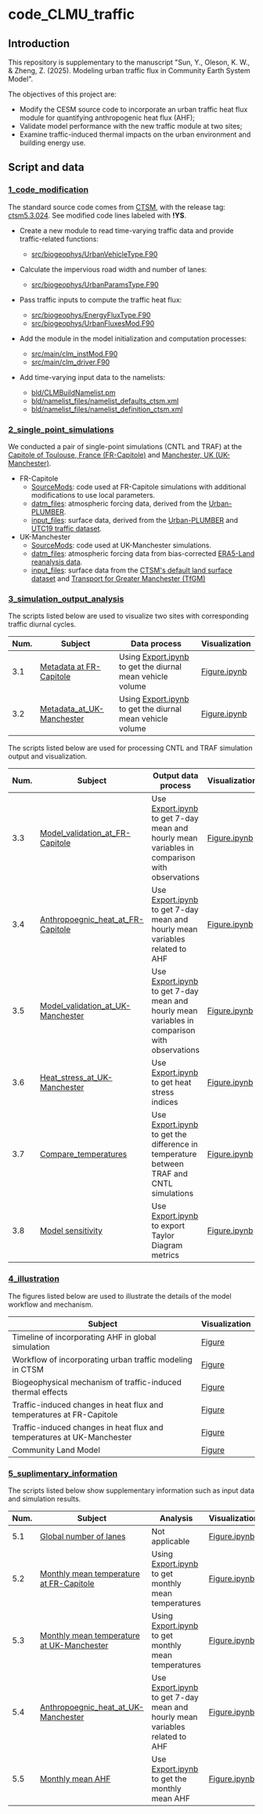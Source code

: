 # code_CLMU_traffic

## Introduction

This repository is supplementary to the manuscript "Sun, Y., Oleson, K. W., & Zheng, Z. (2025). Modeling urban traffic flux in Community Earth System Model".

The objectives of this project are:

- Modify the CESM source code to incorporate an urban traffic heat flux module for quantifying anthropogenic heat flux (AHF);
- Validate model performance with the new traffic module at two sites;
- Examine traffic-induced thermal impacts on the urban environment and building energy use.

## Script and data

### [1_code_modification](./1_code_modification)

The standard source code comes from [CTSM](https://github.com/ESCOMP/CTSM), with the release tag: [ctsm5.3.024](https://github.com/ESCOMP/CTSM/tree/ctsm5.3.024). See modified code lines labeled with **!YS**.

- Create a new module to read time-varying traffic data and provide traffic-related functions:
  - [src/biogeophys/UrbanVehicleType.F90](./1_code_modification/src/biogeophys/UrbanVehicleType.F90)

- Calculate the impervious road width and number of lanes:
  - [src/biogeophys/UrbanParamsType.F90](./1_code_modification/src/biogeophys/UrbanParamsType.F90)

- Pass traffic inputs to compute the traffic heat flux:
  - [src/biogeophys/EnergyFluxType.F90](./1_code_modification/src/biogeophys/EnergyFluxType.F90)
  - [src/biogeophys/UrbanFluxesMod.F90](./1_code_modification/src/biogeophys/UrbanFluxesMod.F90)

- Add the module in the model initialization and computation processes:
  - [src/main/clm_instMod.F90](./1_code_modification/src/main/clm_instMod.F90)
  - [src/main/clm_driver.F90](./1_code_modification/src/main/clm_driver.F90)
- Add time-varying input data to the namelists:
  - [bld/CLMBuildNamelist.pm](./1_code_modification/bld/CLMBuildNamelist.pm)
  - [bld/namelist_files/namelist_defaults_ctsm.xml](./1_code_modification/bld/namelist_files/namelist_defaults_ctsm.xml)
  - [bld/namelist_files/namelist_definition_ctsm.xml](./1_code_modification/bld/namelist_files/namelist_definition_ctsm.xml)

### [2_single_point_simulations](./2_single_point_simulations)

We conducted a pair of single-point simulations (CNTL and TRAF) at the [Capitole of Toulouse, France (FR-Capitole)](./2_single_point_simulations/FR-Capitole) and [Manchester, UK (UK-Manchester)](./2_single_point_simulations/UK-Manchester).

- FR-Capitole
  - [SourceMods](./2_single_point_simulations/FR-Capitole/SourceMods): code used at FR-Capitole simulations with additional modifications to use local parameters. 
  - [datm_files](./2_single_point_simulations/FR-Capitole/datm_files/): atmospheric forcing data, derived from the [Urban-PLUMBER](https://urban-plumber.github.io/).
  - [input_files](./2_single_point_simulations/FR-Capitole/input_files): surface data, derived from the [Urban-PLUMBER](https://urban-plumber.github.io/) and [UTC19 traffic dataset](https://utd19.ethz.ch/).
- UK-Manchester
  - [SourceMods](./2_single_point_simulations/UK-Manchester/SourceMods): code used at UK-Manchester simulations.
  - [datm_files](./2_single_point_simulations/UK-Manchester/datm_files/): atmospheric forcing data from bias-corrected [ERA5-Land reanalysis data](https://cds.climate.copernicus.eu/datasets/reanalysis-era5-land).
  - [input_files](./2_single_point_simulations/UK-Manchester/datm_files/): surface data from the [CTSM's default land surface dataset](https://svn-ccsm-inputdata.cgd.ucar.edu/trunk/inputdata/lnd/clm2/surfdata_esmf/ctsm5.3.0/) and [Transport for Greater Manchester (TfGM)](https://tfgm.com/)

### [3_simulation_output_analysis](./3_simulation_output_analysis)

The scripts listed below are used to visualize two sites with corresponding traffic diurnal cycles.

| Num. | Subject                                                      | Data process                                                 | Visualization                                                |
| ---- | ------------------------------------------------------------ | ------------------------------------------------------------ | ------------------------------------------------------------ |
| 3.1  | [Metadata at FR-Capitole](./3_simulation_output_analysis/3.1_FR-Capitole_metadata) | Using [Export.ipynb](./3_simulation_output_analysis/3.1_FR-Capitole_metadata/Export.ipynb) to get the diurnal mean vehicle volume | [Figure.ipynb](./3_simulation_output_analysis/3.1_FR-Capitole_metadata/Figure.ipynb) |
| 3.2  | [Metadata_at_UK-Manchester](./3_simulation_output_analysis/3.2_UK-Manchester_metadata) | Using [Export.ipynb](/3_simulation_output_analysis/3.2_UK-Manchester_metadata/Export.ipynb) to get the diurnal mean vehicle volume | [Figure.ipynb](./3_simulation_output_analysis/3.2_UK-Manchester_metadata/Figure.ipynb) |

The scripts listed below are used for processing CNTL and TRAF simulation output and visualization.

| Num. | Subject                                                      | Output data process                                          | Visualization                                                |
| ---- | ------------------------------------------------------------ | ------------------------------------------------------------ | ------------------------------------------------------------ |
| 3.3  | [Model_validation_at_FR-Capitole](./3_simulation_output_analysis/3.3_FR-Capitole_model_validation/) | Use [Export.ipynb](./3_simulation_output_analysis/3.3_FR-Capitole_model_validation/Export.ipynb) to get 7-day mean and hourly mean variables in comparison with observations | [Figure.ipynb](./3_simulation_output_analysis/3.3_FR-Capitole_model_validation/Figure.ipynb) |
| 3.4  | [Anthropoegnic_heat_at_FR-Capitole](./3_simulation_output_analysis/3.4_FR-Capitole_ahf) | Use [Export.ipynb](./3_simulation_output_analysis/3.4_FR-Capitole_ahf/Export.ipynb) to get 7-day mean and hourly mean variables related to AHF | [Figure.ipynb](./3_simulation_output_analysis/3.4_FR-Capitole_ahf/Figure.ipynb) |
| 3.5  | [Model_validation_at_UK-Manchester](./3_simulation_output_analysis/3.5_UK-Manchester_model_validation/) | Use [Export.ipynb](./3_simulation_output_analysis/3.5_UK-Manchester_model_validation/Export.ipynb) to get 7-day mean and hourly mean variables in comparison with observations | [Figure.ipynb](./3_simulation_output_analysis/3.5_UK-Manchester_model_validation/Figure.ipynb) |
| 3.6  | [Heat_stress_at_UK-Manchester](./3_simulation_output_analysis/3.6_UK-Manchester_heat_stress/) | Use [Export.ipynb](./3_simulation_output_analysis/3.6_UK-Manchester_heat_stress/Export.ipynb) to get heat stress indices | [Figure.ipynb](./3_simulation_output_analysis/3.6_UK-Manchester_heat_stress/Figure.ipynb) |
| 3.7  | [Compare_temperatures](./3_simulation_output_analysis/3.7_compare_temperatures/) | Use [Export.ipynb](./3_simulation_output_analysis/3.7_compare_temperatures/Export.ipynb) to get the difference in temperature between TRAF and CNTL simulations | [Figure.ipynb](./3_simulation_output_analysis/3.7_compare_temperatures/Figure.ipynb) |
| 3.8  | [Model sensitivity](./3_simulation_output_analysis/3.8_model_sensitivity) | Use [Export.ipynb](./3_simulation_output_analysis/3.8_model_sensitivity/Export.ipynb) to export Taylor Diagram metrics | [Figure.ipynb](./3_simulation_output_analysis/3.8_model_sensitivity/Figure.ipynb) |

### [4_illustration](./4_illustration)

The figures listed below are used to illustrate the details of the model workflow and mechanism.

| Subject                                                      | Visualization |
| ------------------------------------------------------------ | ------------- |
| Timeline of incorporating AHF in global simulation           | [Figure]()    |
| Workflow of incorporating urban traffic modeling in CTSM     | [Figure]()    |
| Biogeophysical mechanism of traffic-induced thermal effects  | [Figure]()    |
| Traffic-induced changes in heat flux and temperatures at FR-Capitole | [Figure]()    |
| Traffic-induced changes in heat flux and temperatures at UK-Manchester | [Figure]()    |
| Community Land Model                                         | [Figure]()    |

### [5_suplimentary_information](./5_suplimentary_information)

The scripts listed below show supplementary information such as input data and simulation results.

| Num. | Subject                                                      | Analysis                                                     | Visualization                                                |
| ---- | ------------------------------------------------------------ | ------------------------------------------------------------ | ------------------------------------------------------------ |
| 5.1  | [Global number of lanes](./5_suplimentary_information/5.1_global_number_of_lanes/) | Not applicable                                               | [Figure.ipynb](./5_suplimentary_information/5.1_global_number_of_lanes/Figure.ipynb) |
| 5.2  | [Monthly mean temperature at FR-Capitole](./5_suplimentary_information/5.2_FR-Capitole_monthly_temperatures/) | Using [Export.ipynb](./5_suplimentary_information/5.2_FR-Capitole_monthly_temperatures/Export.ipynb) to get monthly mean temperatures | [Figure.ipynb](./5_suplimentary_information/5.2_FR-Capitole_monthly_temperatures/Figure.ipynb) |
| 5.3  | [Monthly mean temperature at UK-Manchester](./5_suplimentary_information/5.3_UK-Manchester_monthly_temperatures/) | Using [Export.ipynb](./5_sumplimentary_information/5.3_UK-Manchester_monthly_temperatures/Export.ipynb) to get monthly mean temperatures | [Figure.ipynb](./5_suplimentary_information/5.3_UK-Manchester_monthly_temperatures/Figure.ipynb) |
| 5.4  | [Anthropoegnic_heat_at_UK-Manchester](./5_suplimentary_information/5.4_UK-Manchester_ahf) | Use [Export.ipynb](./5_suplimentary_information/5.4_UK-Manchester_ahf/Export.ipynb) to get 7-day mean and hourly mean variables related to AHF | [Figure.ipynb](./5_suplimentary_information/5.4_UK-Manchester_ahf/Figure.ipynb) |
| 5.5  | [Monthly mean AHF](./5_suplimentary_information/5.5_monthly_mean_ahf) | Use [Export.ipynb](./5_suplimentary_information/5.5_monthly_mean_ahf/Export.ipynb) to get the monthly mean AHF | [Figure.ipynb](./5_suplimentary_information/5.5_monthly_mean_ahf/Figure.ipynb) |

